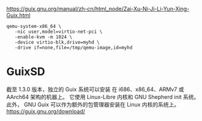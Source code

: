 






https://guix.gnu.org/manual/zh-cn/html_node/Zai-Xu-Ni-Ji-Li-Yun-Xing-Guix.html
 

```
qemu-system-x86_64 \
   -nic user,model=virtio-net-pci \
   -enable-kvm -m 1024 \
   -device virtio-blk,drive=myhd \
   -drive if=none,file=/tmp/qemu-image,id=myhd
```





# GuixSD

截至 1.3.0 版本，独立的 Guix 系统可以安装 在 i686、x86_64、ARMv7 或 AArch64 架构的机器上。 它使用 Linux-Libre 内核和 GNU Shepherd init 系统。此外， GNU Guix 可以作为额外的包管理器安装在 Linux 内核的系统上。https://guix.gnu.org/download/